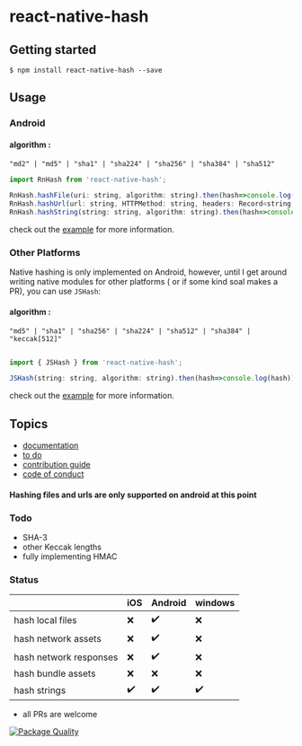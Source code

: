 # react-native-hash

## Getting started

`$ npm install react-native-hash --save`

## Usage

### Android

#### algorithm : 
`"md2" | "md5" | "sha1" | "sha224" | "sha256" | "sha384" | "sha512"`

```javascript
import RnHash from 'react-native-hash';

RnHash.hashFile(uri: string, algorithm: string).then(hash=>console.log(hash)).catch(e=>console.log(e));
RnHash.hashUrl(url: string, HTTPMethod: string, headers: Record<string, string>, algorithm: string).then(hash=>console.log(hash)).catch(e=>console.log(e));
RnHash.hashString(string: string, algorithm: string).then(hash=>console.log(hash)).catch(e=>console.log(e));
```
check out the [example](https://github.com/Drazail/react-native-hash/blob/6548c12f61d968aa4c647a1c98f06ca31e591381/example/App.js#L47-L54) for more information.

### Other Platforms

Native hashing is only implemented on Android, however, until I get around writing native modules for other platforms ( or if some kind soal makes a PR), you can use `JSHash`:

#### algorithm : 

`"md5" | "sha1" | "sha256" | "sha224" | "sha512" | "sha384" | "keccak[512]"`

```javascript

import { JSHash } from 'react-native-hash';

JSHash(string: string, algorithm: string).then(hash=>console.log(hash)).catch(e=>console.log(e));
```
check out the [example](https://github.com/Drazail/react-native-hash/blob/f992bdb09b1df5652a3b1590ca6e903a077ad4e6/example/App.js#L88-L90) for more information.


## Topics

* [documentation](https://github.com/Drazail/react-native-hash/wiki/Documentation)
* [to do](https://github.com/Drazail/react-native-hash/wiki/To-Do)
* [contribution guide](https://github.com/Drazail/react-native-hash/wiki/Contribution-Guide)
* [code of conduct](https://github.com/Drazail/react-native-hash/wiki/Code-of-Conduct)


#### Hashing files and urls are only supported on android at this point

### Todo

* SHA-3
* other Keccak lengths
* fully implementing HMAC

### Status

|  |iOS |Android|windows|
|--|----|-------|-------|
|hash local files|:x:|:heavy_check_mark: |:x:|
|hash network assets|:x:|:heavy_check_mark: |:x:|
|hash network responses|:x:|:heavy_check_mark:|:x:|
|hash bundle assets|:x:|:x:|:x:|
|hash strings|:heavy_check_mark:|:heavy_check_mark:|:heavy_check_mark:|



* all PRs are welcome

[![Package Quality](https://npm.packagequality.com/badge/react-native-hash.png)](https://packagequality.com/#?package=react-native-hash)
